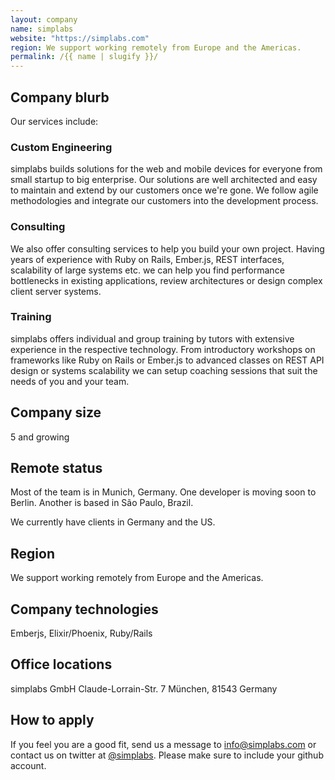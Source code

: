 ```yaml
---
layout: company
name: simplabs
website: "https://simplabs.com"
region: We support working remotely from Europe and the Americas.
permalink: /{{ name | slugify }}/
---
```


## Company blurb

Our services include:

### Custom Engineering

simplabs builds solutions for the web and mobile devices for everyone from small startup to big enterprise. Our solutions are well architected and easy to maintain and extend by our customers once we're gone. We follow agile methodologies and integrate our customers into the development process.

### Consulting

We also offer consulting services to help you build your own project. Having years of experience with Ruby on Rails, Ember.js, REST interfaces, scalability of large systems etc. we can help you find performance bottlenecks in existing applications, review architectures or design complex client server systems.

### Training

simplabs offers individual and group training by tutors with extensive experience in the respective technology. From introductory workshops on frameworks like Ruby on Rails or Ember.js to advanced classes on REST API design or systems scalability we can setup coaching sessions that suit the needs of you and your team.

## Company size

5 and growing

## Remote status

Most of the team is in Munich, Germany. One developer is moving soon to Berlin. Another is based in São Paulo, Brazil.

We currently have clients in Germany and the US.

## Region

We support working remotely from Europe and the Americas.

## Company technologies

Emberjs, Elixir/Phoenix, Ruby/Rails

## Office locations

simplabs GmbH
Claude-Lorrain-Str. 7
München, 81543 Germany

## How to apply

If you feel you are a good fit, send us a message to [info@simplabs.com](mailto:info@simplabs.com) or contact us on twitter at [@simplabs](https://x.com/simplabs). Please make sure to include your github account.